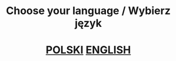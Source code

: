 <h1 align="center">
Choose your language / Wybierz język
</h1>
<h1 align="center">
<a href="README_PL.md">POLSKI</a> <a href="README_EN.md">ENGLISH</a>
</h1>
